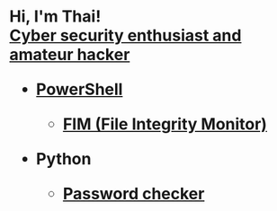<h1>Hi, I'm Thai! <br/><a href="https://github.com/thaiphamgit">Cyber security enthusiast and amateur hacker

- <b>PowerShell</b>
  - [FIM (File Integrity Monitor)](https://github.com/thaiphamgit/Simple-FIM)

- <b>Python</b>
  - [Password checker](https://github.com/thaiphamgit/Passwdchecker)
